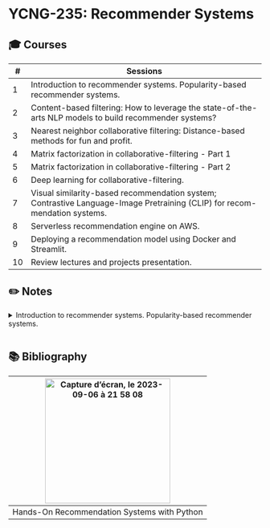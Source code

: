 # YCNG-235: Recommender Systems

## :mortar_board: Courses

| # | Sessions | 
| ------------- | ------------- |
| 1 | Introduction to recommender systems. Popularity-based recommender systems.|
| 2 | Content-based filtering: How to leverage the state-of-the-arts NLP models to build recommender systems? |
| 3 | Nearest neighbor collaborative filtering: Distance-based methods for fun and profit. |
| 4 | Matrix factorization in collaborative-filtering - Part 1 |
| 5 | Matrix factorization in collaborative-filtering - Part 2 |
| 6 | Deep learning for collaborative-filtering. |
| 7 | Visual similarity-based recommendation system; Contrastive Language-Image Pretraining (CLIP) for recom- mendation systems. |
| 8 | Serverless recommendation engine on AWS. |
| 9 | Deploying a recommendation model using Docker and Streamlit. |
| 10 | Review lectures and projects presentation. |


## :pencil2: Notes

<details close>
<summary>Introduction to recommender systems. Popularity-based recommender systems.<p></summary>

* **Recommendation systems:** Algorithms designed to suggest relevant items (articles, clothes, songs, videos, etc.) to users based on many different factors. In many industries, such as e-commerce, the usage of recommendation systems can generate a huge amount of revenue.<p>
  **1. Content-based filtering:** It is mainly based on the principle of similar contents. It creates a profile for a user or an item to characterize its nature. Content: Text, Image. Movie recommendation:
  1. Item profile: genre, actors, director, creation date, description, etc.
  2. User profile: age, gender, occupation, zip code, etc.
  
  **2. Collaborative filtering:** Nowadays, many of recommendation systems use collaborative filtering in some form. It uses similarities between users and items to make recommendations. This is done by collecting preferences from many users without requiring the creation of explicit profiles. Key assumption: If Tom and Bob share similar preference over a set of items, Bob is more likely to share Tom’s taste on a novel item than any randomly chosen user.
  1. Use-Case 1: Recommend most relevant items per user.<br><img width="495" alt="Capture d’écran, le 2023-09-07 à 11 14 43" src="https://github.com/MNLepage08/MNLepage08/assets/113123425/ff6c1e8c-ec65-4616-9424-4badc80e9508">
  2. Use-Case 2: item-to-item recommendation.<br><img width="530" alt="Capture d’écran, le 2023-09-07 à 11 14 51" src="https://github.com/MNLepage08/MNLepage08/assets/113123425/92d31e7e-0acb-43e5-81c6-390688b4e338">
  3. Use-Case 3: relevant users to a specific item.<br><img width="402" alt="Capture d’écran, le 2023-09-07 à 11 15 01" src="https://github.com/MNLepage08/MNLepage08/assets/113123425/7653da2e-c529-42e9-902b-24791642df95">

  **3. Hybrid**<br><img width="554" alt="Capture d’écran, le 2023-09-07 à 11 21 37" src="https://github.com/MNLepage08/MNLepage08/assets/113123425/cdfba381-4dd0-45f0-8a36-4c2d0e84bac5">

* **Popularity-based:** If a product is usually purchased or a video is frequently viewed by Canadian-based users, it can be suggested to any new user from Canada. It is a generic recommendation algorithm. It can be used to address user cold-start problem in collaborative filtering. [Last.fm dataset](https://www.kaggle.com/datasets/neferfufi/lastfm)

* **Main steps of Content-Based Filtering:**
  1. Feature extraction: convert text/image into numerical vectors.
  2. Compute the cosine similarity of a given item and any other items in the dataset.
  3. Pick items with the greatest cosine similarity (top-N).
 
* **Information Retrieval:** Term Frequency-Inverse Document Frequency (TF-IDF). It is often used in various natural language processing tasks, including text classification, information retrieval, and document similarity analysis. It helps in identifying important terms and reducing the impact of common and less informative words in text data. It calculates how relevant a word (t) is to a document (d) in a corpus.<br>
  **Term frequency:** frequency (count) of words in a document.<br>
  **Inverse document frequency:** how common is a word in a document.<br>

  **Example:** Review: this song is great, and it is sad. Number of words: 8. Suppose that we have 3 phrases (documents). IDF: log(# documents d / 3 documents with term t)<br>
  <img width="314" alt="Capture d’écran, le 2023-09-07 à 13 15 09" src="https://github.com/MNLepage08/MNLepage08/assets/113123425/c1251975-d7bf-430e-8a79-52442e6ddad4"><br>
  Higher TF-IDF scores indicate that a term is both frequent in a particular document (TF) and rare across the entire collection (IDF), making it a potentially important and distinctive term for that document.

* [Transformer Architecture:](https://arxiv.org/abs/1706.03762) has had a profound influence on the field of natural language processing (NLP) and various sequence-to-sequence tasks. It serves as the fundamental building block for numerous cutting-edge NLP models such as BERT, GPT, and more.<br>

  **Self-Attention Mechanism:** The core innovation of the Transformer is the self-attention mechanism. It allows the model to weigh the importance of different words in a sentence when encoding or decoding it. This enables the model to consider the context of each word in relation to all other words, regardless of their position in the sequence.<br>

  **Multi-Head Attention:** This means they perform self-attention multiple times in parallel, each time with different learned weights. This allows the model to focus on different parts of the input sequence for different tasks.<br>

  **Positional Encoding:** Since Transformers do not have a built-in understanding of word order or sentence structure like RRNs and CNNs, positional encoding is necessary to inject this sequential information into the model.

  **Encoder-Decoder Architecture:** In sequence-to- sequence tasks like machine translation, the Transformer uses an encoder-decoder architecture. The encoder processes the input sequence, while the decoder generates the output sequence. Both encoder and decoder consist of stacks of layers, each containing multi-head self-attention mechanisms and feedforward neural networks.

  **Masking**: In tasks like language modeling, a masking mechanism is used to ensure that the model attends only to previous positions and not future positions in the input sequence (Cheating proof masking).

* **Language models:**<br>

  [Sentence Transformers:](https://github.com/UKPLab/sentence-transformers) Collection of several state-of- the-art pre-trained NLP models. They are fine-tuned for various
use-cases including semantic search, clustering, translated sentence mining, etc.<br>

  [Universal Sentence Encoder:](https://tfhub.dev) One of Google models for sentence encoding. It summarizes any given sentence to 512-dimensional sentence embedding resulting in a generic sentence embedding that transfers universally to wide variety of NLP tasks. Encoding architectures: Deep Average Network(DAN), Transformer Encoder. [Paper](https://arxiv.org/abs/1803.11175)<br>

  **Cosine Similarity:** <br>
  <img width="297" alt="Capture d’écran, le 2023-09-07 à 14 18 48" src="https://github.com/MNLepage08/MNLepage08/assets/113123425/ef54155c-1b9e-4d21-adc3-776db3aca378">

</details> 


## :books: Bibliography

| <img width="249" alt="Capture d’écran, le 2023-09-06 à 21 58 08" src="https://github.com/MNLepage08/MNLepage08/assets/113123425/53368a31-8a49-4df3-a7f0-1d8b3b806cd3"> | 
| :-------------: | 
| Hands-On Recommendation Systems with Python | 
